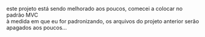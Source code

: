 este projeto está sendo melhorado aos poucos, comecei a colocar no padrão MVC<br>
à medida em que eu for padronizando, os arquivos do projeto anterior serão apagados aos poucos...